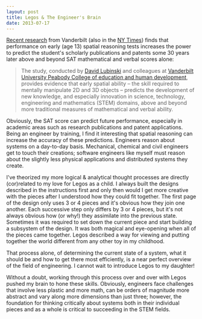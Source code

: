 ```yaml
---
layout: post
title: Legos & The Engineer's Brain
date: 2013-07-17
---
```


[Recent research][ns] from Vanderbilt (also in the [NY Times](http://www.nytimes.com/2013/07/16/us/study-finds-early-signs-of-creativity-in-adults.html?_r=0)) finds that performance on early (age 13) spatial reasoning tests increases the power to predict the student's scholarly publications and patents some 30 years later above and beyond SAT mathematical and verbal scores alone:

> The study, conducted by [David Lubinski][dl] and colleagues at [Vanderbilt University Peabody College of education and human development][pb], provides evidence that early spatial ability – the skill required to mentally manipulate 2D and 3D objects – predicts the development of new knowledge, and especially innovation in science, technology, engineering and mathematics (STEM) domains, above and beyond more traditional measures of mathematical and verbal ability.

Obviously, the SAT score can predict future performance, especially in academic areas such as research publications and patent applications. Being an engineer by training, I find it interesting that spatial reasoning can increase the accuracy of these predictions. Engineers reason about systems on a day-to-day basis. Mechanical, chemical and civil engineers get to touch their creations; software engineers like myself must reason about the slightly less physical applications and distributed systems they create.

I've theorized my more logical & analytical thought processes are directly (cor)related to my love for Legos as a child. I always built the designs described in the instructions first and only then would I get more creative with the pieces after I understood how they could fit together. The first page of the design only uses 3 or 4 pieces and it's obvious how they join one another. Each successive step only differs by 3 or 4 pieces, but it's not always obvious how (or why!) they assimilate into the previous state. Sometimes it was required to set down the current piece and start building a subsystem of the design. It was both magical and eye-opening when all of the pieces came together. Legos described a way for viewing and putting together the world different from any other toy in my childhood.

That process alone, of determining the current state of a system, what it should be and how to get there most efficiently, is a near perfect overview of the field of engineering. I cannot wait to introduce Legos to my daughter!

Without a doubt, working through this process over and over with Legos pushed my brain to hone these skills. Obviously, engineers face challenges that involve less plastic and more math, can be orders of magnitude more abstract and vary along more dimensions than just three; however, the foundation for thinking critically about systems both in their individual pieces and as a whole is critical to succeeding in the STEM fields.

[ns]: http://news.vanderbilt.edu/2013/07/early-spatial-reasoning-predicts-later-creativity-and-innovation/
[dl]: https://my.vanderbilt.edu/smpy/publications/david-lubinski/
[pb]: http://peabody.vanderbilt.edu/
